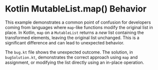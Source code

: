 # Kotlin MutableList.map() Behavior

This example demonstrates a common point of confusion for developers coming from languages where `map`-like functions modify the original list in place.  In Kotlin, `map` on a `MutableList` returns a *new* list containing the transformed elements, leaving the original list unchanged.  This is a significant difference and can lead to unexpected behavior.

The `bug.kt` file shows the unexpected outcome. The solution, in `bugSolution.kt`, demonstrates the correct approach using `map` and assignment, or modifying the list directly using an in-place operation.
